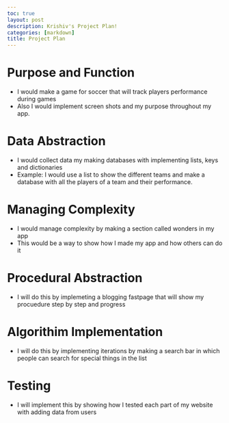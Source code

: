 ```yaml
---
toc: true
layout: post
description: Krishiv's Project Plan!
categories: [markdown]
title: Project Plan
---
```


# Purpose and Function

- I would make a game for soccer that will track players performance during games
- Also I would implement screen shots and my purpose throughout my app.

# Data Abstraction 
- I would collect data my making databases with implementing lists, keys and dictionaries
- Example: I would use a list to show the different teams and make a database with all the players of a team and their performance.

# Managing Complexity 
- I would manage complexity by making a section called wonders in my app
- This would be a way to show how I made my app and how others can do it 

# Procedural Abstraction
- I will do this by implemeting a blogging fastpage that will show my procuedure step by step and progress

# Algorithim Implementation
- I will do this by implementing iterations by making a search bar in which people can search for special things in the list

# Testing 
- I will implement this by showing how  I tested each part of my website with adding data from users